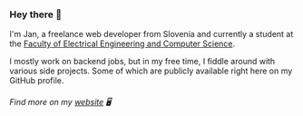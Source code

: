### Hey there 👋

I'm Jan, a freelance web developer from Slovenia and currently a student at the [Faculty of Electrical Engineering and Computer Science](https://feri.um.si/en/).

I mostly work on backend jobs, but in my free time, I fiddle around with various side projects. Some of which are publicly available right here on my GitHub profile.

###### Find more on my [website](https://www.plazovnik.si/) 🖥️

<!--
**JanPlazovnik/JanPlazovnik** is a ✨ _special_ ✨ repository because its `README.md` (this file) appears on your GitHub profile.

Here are some ideas to get you started:

- 🔭 I’m currently working on ...
- 🌱 I’m currently learning ...
- 👯 I’m looking to collaborate on ...
- 🤔 I’m looking for help with ...
- 💬 Ask me about ...
- 📫 How to reach me: ...
- 😄 Pronouns: ...
- ⚡ Fun fact: ...
-->
